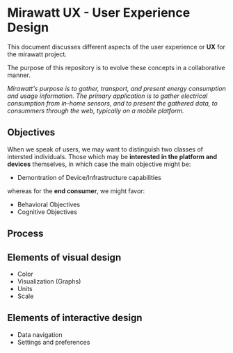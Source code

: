 # Mirawatt UX -  User Experience Design


This document discusses different aspects of the user experience or **UX** for the mirawatt project.

The purpose of this repository is to evolve these concepts in a collaborative manner.

*Mirawatt's purpose is to gather, transport, and present energy consumption and usage information.
The primary application is to gather electrical consumption from in-home sensors,
and to present the gathered data, to consummers through the web, typically on a mobile platform.*

## Objectives
When we speak of users, we may want to distinguish two classes of intersted individuals.
Those which may be **interested in the platform and devices** themselves, in which case the main objective might be:

* Demontration of Device/Infrastructure capabilities

whereas for the **end consumer**, we might favor:

* Behavioral Objectives
* Cognitive Objectives


## Process

## Elements of visual design

* Color
* Visualization (Graphs)
* Units
* Scale

## Elements of interactive design

* Data navigation
* Settings and preferences
